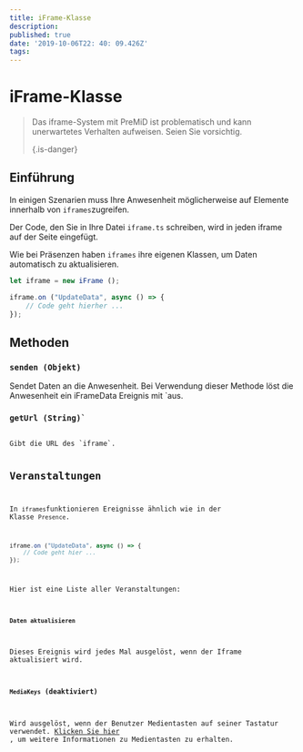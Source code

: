 ```yaml
---
title: iFrame-Klasse
description:
published: true
date: '2019-10-06T22: 40: 09.426Z'
tags:
---
```


# iFrame-Klasse
> Das iframe-System mit PreMiD ist problematisch und kann unerwartetes Verhalten aufweisen. Seien Sie vorsichtig. 
> 
> {.is-danger}

## Einführung

In einigen Szenarien muss Ihre Anwesenheit möglicherweise auf Elemente innerhalb von `iframes`zugreifen.

Der Code, den Sie in Ihre Datei `iframe.ts` schreiben, wird in jeden iframe auf der Seite eingefügt.

Wie bei Präsenzen haben `iframes` ihre eigenen Klassen, um Daten automatisch zu aktualisieren.

```typescript
let iframe = new iFrame ();

iframe.on ("UpdateData", async () => {
    // Code geht hierher ...
});
```

## Methoden

### `senden (Objekt)`
Sendet Daten an die Anwesenheit. Bei Verwendung dieser Methode löst die Anwesenheit ein iFrameData</code> Ereignis mit `aus.</p>

<h3 spaces-before="0"><code>getUrl (String)`</h3>
Gibt die URL des `iframe`.

## Veranstaltungen
In `iframes`funktionieren Ereignisse ähnlich wie in der Klasse `Presence`.

```typescript
iframe.on ("UpdateData", async () => {
    // Code geht hier ...
});
```

Hier ist eine Liste aller Veranstaltungen:

#### `Daten aktualisieren`

Dieses Ereignis wird jedes Mal ausgelöst, wenn der Iframe aktualisiert wird.

#### `MediaKeys` (deaktiviert)

Wird ausgelöst, wenn der Benutzer Medientasten auf seiner Tastatur verwendet. [Klicken Sie hier](/dev/presence/class#mediakeys) , um weitere Informationen zu Medientasten zu erhalten.